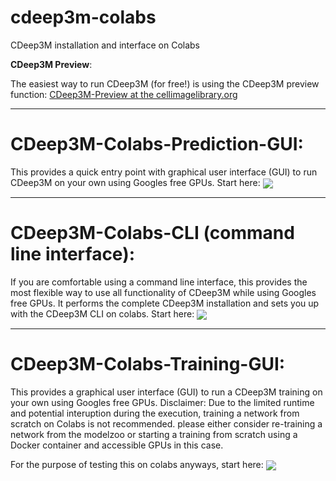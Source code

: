 # cdeep3m-colabs
CDeep3M installation and interface on Colabs


**CDeep3M Preview**: 

The easiest way to run CDeep3M (for free!) is using the CDeep3M preview function: [CDeep3M-Preview at the cellimagelibrary.org](https://cdeep3m.crbs.ucsd.edu/cdeep3m)


----------------------------

# CDeep3M-Colabs-Prediction-GUI: 

This provides a quick entry point with graphical user interface (GUI) to run CDeep3M on your own using Googles free GPUs.
Start here:
[<img src="https://colab.research.google.com/assets/colab-badge.svg" align="center">](https://colab.research.google.com/github/haberlmatt/cdeep3m-colabs/blob/master/CDeep3M_V2_GUI.ipynb)

----------------------------

# CDeep3M-Colabs-CLI (command line interface): 

If you are comfortable using a command line interface, this provides the most flexible way to use all functionality of CDeep3M while using Googles free GPUs. It performs the complete CDeep3M installation and sets you up with the CDeep3M CLI on colabs.
Start here:
[<img src="https://colab.research.google.com/assets/colab-badge.svg" align="center">](https://colab.research.google.com/github/haberlmatt/cdeep3m-colabs/blob/master/CDeep3M_V2_installation_and_CLI.ipynb)

----------------------------

# CDeep3M-Colabs-Training-GUI:

This provides a graphical user interface (GUI) to run a CDeep3M training on your own using Googles free GPUs.
Disclaimer: Due to the limited runtime and potential interuption during the execution, training a network from scratch on Colabs is not recommended. please either consider re-training a network from the modelzoo or starting a training from scratch using a Docker container and accessible GPUs in this case.

For the purpose of testing this on colabs anyways, start here:
[<img src="https://colab.research.google.com/assets/colab-badge.svg" align="center">](https://colab.research.google.com/github/haberlmatt/cdeep3m-colabs/blob/master/CDeep3M_V2_Training_Model_GUI.ipynb)

